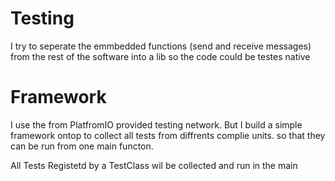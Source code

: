 
# Testing
I try to seperate the emmbedded functions (send and receive messages) from the rest of the software into a lib so the code could be testes native

# Framework
I use the from PlatfromIO provided testing network. But I build a simple framework ontop to collect all tests from diffrents complie units. so that they can be run from one main functon.

All Tests Registetd by a TestClass wil be collected and run in the main
